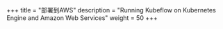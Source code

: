 +++
title = "部署到AWS"
description = "Running Kubeflow on Kubernetes Engine and Amazon Web Services"
weight = 50
+++
